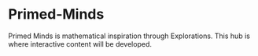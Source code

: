 # Primed-Minds
Primed Minds is mathematical inspiration through Explorations. This hub is where interactive content will be developed.
